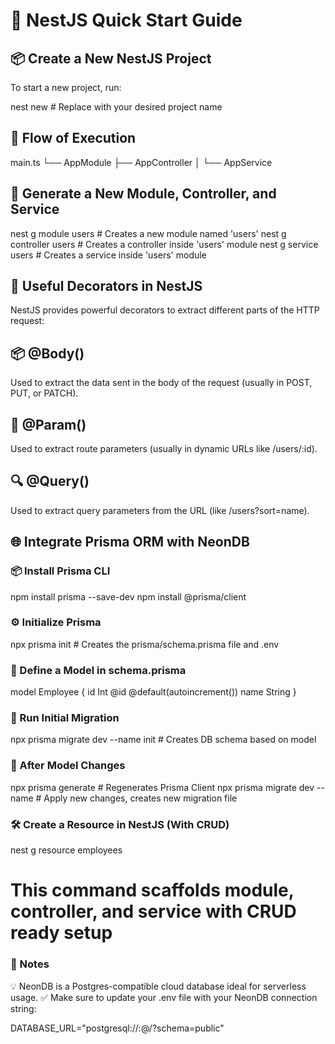 # 🚀 NestJS Quick Start Guide

## 📦 Create a New NestJS Project

To start a new project, run:

nest new <project-name>  # Replace <project-name> with your desired project name

## 🔄 Flow of Execution
main.ts 
  └── AppModule
        ├── AppController
        │     └── AppService

## 🧱 Generate a New Module, Controller, and Service
nest g module users        # Creates a new module named 'users'
nest g controller users    # Creates a controller inside 'users' module
nest g service users       # Creates a service inside 'users' module


## 🧩 Useful Decorators in NestJS
NestJS provides powerful decorators to extract different parts of the HTTP request:

## 📦 @Body()
Used to extract the data sent in the body of the request (usually in POST, PUT, or PATCH).

## 🧭 @Param()
Used to extract route parameters (usually in dynamic URLs like /users/:id).

## 🔍 @Query()
Used to extract query parameters from the URL (like /users?sort=name).


## 🌐 Integrate Prisma ORM with NeonDB
### 📦 Install Prisma CLI

npm install prisma --save-dev
npm install @prisma/client

### ⚙️ Initialize Prisma
npx prisma init  # Creates the prisma/schema.prisma file and .env

### 🧾 Define a Model in schema.prisma
model Employee {
  id   Int    @id @default(autoincrement())
  name String
}

### 🔄 Run Initial Migration
npx prisma migrate dev --name init  # Creates DB schema based on model

### 🔁 After Model Changes
npx prisma generate                 # Regenerates Prisma Client
npx prisma migrate dev --name <name>  # Apply new changes, creates new migration file


### 🛠️ Create a Resource in NestJS (With CRUD)
nest g resource employees
# This command scaffolds module, controller, and service with CRUD ready setup


### 📝 Notes
💡 NeonDB is a Postgres-compatible cloud database ideal for serverless usage.
✅ Make sure to update your .env file with your NeonDB connection string:

DATABASE_URL="postgresql://<user>:<password>@<host>/<db>?schema=public"
